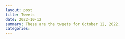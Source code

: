 ```yaml
---
layout: post
title: Tweets
date: 2022-10-12
summary: These are the tweets for October 12, 2022.
categories:
---
```


